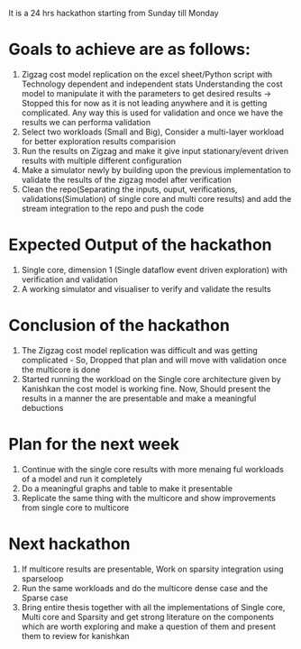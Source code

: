 It is a 24 hrs hackathon starting from Sunday till Monday

# Goals to achieve are as follows:
1. Zigzag cost model replication on the excel sheet/Python script with Technology dependent and independent stats Understanding the cost model to manipulate it with the parameters to get desired results -> Stopped this for now as it is not leading anywhere and it is getting complicated. Any way this is used for validation and once we have the results we can performa validation
2. Select two workloads (Small and Big), Consider a multi-layer workload for better exploration results comparision
3. Run the results on Zigzag and make it give input stationary/event driven results with multiple different configuration
4. Make a simulator newly by building upon the previous implementation to validate the results of the zigzag model after verification
5. Clean the repo(Separating the inputs, ouput, verifications, validations(Simulation) of single core and multi core results) and add the stream integration to the repo and push the code

# Expected Output of the hackathon
1. Single core, dimension 1 (Single dataflow event driven exploration) with verification and validation
2. A working simulator and visualiser to verify and validate the results

# Conclusion of the hackathon
1. The Zigzag cost model replication was difficult and was getting complicated - So, Dropped that plan and will move with validation once the multicore is done
2. Started running the workload on the Single core architecture given by Kanishkan the cost model is working fine. Now, Should present the results in a manner the are presentable and make a meaningful debuctions

# Plan for the next week
1. Continue with the single core results with more menaing ful workloads of a model and run it completely
2. Do a meaningful graphs and table to make it presentable
3. Replicate the same thing with the multicore and show improvements from single core to multicore 


# Next hackathon
1. If multicore results are presentable, Work on sparsity integration using sparseloop
2. Run the same workloads and do the multicore dense case and the Sparse case
3. Bring entire thesis together with all the implementations of Single core, Multi core and Sparsity and get strong literature on the components which are worth exploring and make a question of them and present them to review for kanishkan